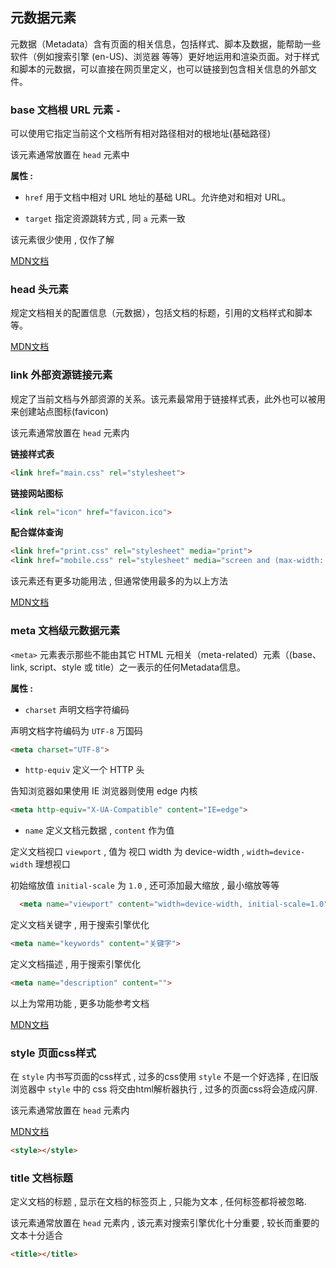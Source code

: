 ## 元数据元素

元数据（Metadata）含有页面的相关信息，包括样式、脚本及数据，能帮助一些软件（例如搜索引擎 (en-US)、浏览器 等等）更好地运用和渲染页面。对于样式和脚本的元数据，可以直接在网页里定义，也可以链接到包含相关信息的外部文件。



### base 文档根 URL 元素 `-`

可以使用它指定当前这个文档所有相对路径相对的根地址(基础路径)

该元素通常放置在 `head` 元素中

**属性 :** 

- `href` 用于文档中相对 URL 地址的基础 URL。允许绝对和相对 URL。

- `target`  指定资源跳转方式 , 同 `a` 元素一致

该元素很少使用 , 仅作了解

<a href="https://developer.mozilla.org/zh-CN/docs/Web/HTML/Element/base" target="_blank">MDN文档</a> 



### head 头元素

规定文档相关的配置信息（元数据），包括文档的标题，引用的文档样式和脚本等。

<a href="https://developer.mozilla.org/zh-CN/docs/Web/HTML/Element/head" target="_blank">MDN文档</a> 



### link 外部资源链接元素

规定了当前文档与外部资源的关系。该元素最常用于链接样式表，此外也可以被用来创建站点图标(favicon)

该元素通常放置在 `head` 元素内



**链接样式表**

```html
<link href="main.css" rel="stylesheet">
```



**链接网站图标**

```html
<link rel="icon" href="favicon.ico">
```



**配合媒体查询**

```html
<link href="print.css" rel="stylesheet" media="print">
<link href="mobile.css" rel="stylesheet" media="screen and (max-width: 600px)">
```



该元素还有更多功能用法 , 但通常使用最多的为以上方法

<a href="https://developer.mozilla.org/zh-CN/docs/Web/HTML/Element/link" target="_blank">MDN文档</a> 



### meta 文档级元数据元素

`<meta>` 元素表示那些不能由其它 HTML 元相关（meta-related）元素（(base、link, script、style 或 title）之一表示的任何Metadata信息。



**属性 :** 

- `charset` 声明文档字符编码

声明文档字符编码为 `UTF-8` 万国码

```html
<meta charset="UTF-8">
```



- `http-equiv` 定义一个 HTTP 头

告知浏览器如果使用 IE 浏览器则使用 edge 内核

```html
<meta http-equiv="X-UA-Compatible" content="IE=edge">
```



- `name` 定义文档元数据 , `content` 作为值

定义文档视口 `viewport`  , 值为 视口 width 为 device-width ,   `width=device-width` 理想视口 

初始缩放值 `initial-scale` 为 `1.0` , 还可添加最大缩放 , 最小缩放等等

```html
  <meta name="viewport" content="width=device-width, initial-scale=1.0">
```

  

定义文档关键字 , 用于搜索引擎优化

```html
<meta name="keywords" content="关键字">
```



定义文档描述 , 用于搜索引擎优化

```html
<meta name="description" content="">
```



以上为常用功能 , 更多功能参考文档

<a href="https://developer.mozilla.org/zh-CN/docs/Web/HTML/Element/meta" target="_blank">MDN文档</a> 



### style 页面css样式

在 `style` 内书写页面的css样式 , 过多的css使用 `style` 不是一个好选择 , 在旧版浏览器中 `style` 中的 css 将交由html解析器执行 , 过多的页面css将会造成闪屏.

该元素通常放置在 `head` 元素内

 <a href="https://developer.mozilla.org/zh-CN/docs/Web/HTML/Element/style" target="_blank">MDN文档</a> 

```html
<style></style>
```



### title 文档标题

定义文档的标题 , 显示在文档的标签页上 , 只能为文本 , 任何标签都将被忽略.

该元素通常放置在 `head` 元素内 , 该元素对搜索引擎优化十分重要 , 较长而重要的文本十分适合

```html
<title></title>
```

